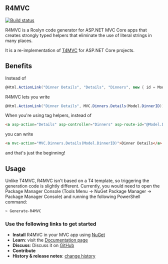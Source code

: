 ## R4MVC

[![Build status](https://ci.appveyor.com/api/projects/status/sw4jwy7gtedra5bv?svg=true)](https://ci.appveyor.com/project/T4MVC/r4mvc)

R4MVC is a Roslyn code generator for ASP.NET MVC Core apps that creates strongly typed helpers that eliminate the use of literal strings in many places.  

It is a re-implementation of [T4MVC](https://github.com/T4MVC/T4MVC) for ASP.NET Core projects.

## Benefits

Instead of

````c#
@Html.ActionLink("Dinner Details", "Details", "Dinners", new { id = Model.DinnerID }, null)
````
R4MVC lets you write
````c#
@Html.ActionLink("Dinner Details", MVC.Dinners.Details(Model.DinnerID))
````

When you're using tag helpers, instead of
```html
<a asp-action="Details" asp-controller="Dinners" asp-route-id="@Model.DinnerID">Dinner Details</a>
```
you can write
```html
<a mvc-action="MVC.Dinners.Details(Model.DinnerID)">Dinner Details</a>
```

and that's just the beginning!

## Usage

Unlike T4MVC, R4MVC isn't based on a T4 template, so triggering the generation code is slightly different. Currently, you would need to open the Package Manager Console (Tools Menu -> NuGet Package Manager -> Package Manager Console) and running the following PowerShell command:

```powershell
> Generate-R4MVC
```

### Use the following links to get started

*   **Install** R4MVC in your MVC app using [NuGet](http://nuget.org)
*   **Learn**: visit the [Documentation page](https://github.com/T4MVC/R4MVC/wiki/Documentation)
*   **Discuss**: Discuss it on [GitHub](https://github.com/T4MVC/R4MVC/issues)
*   **Contribute**
*   **History &amp; release notes**: [change history](CHANGELOG.md)
